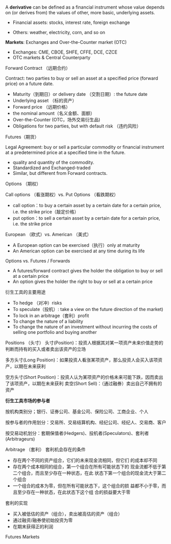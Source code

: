 # 

A **derivative** can be defined as a financial instrument whose value depends on (or derives from) the values of other, more basic, underlying assets.

- Financial assets: stocks, interest rate, foreign exchange

- Others: weather, electricity, corn, and so on

**Markets**: Exchanges and Over-the-Counter market (OTC)

- Exchanges: CME, CBOE, SHFE, CFFE, DCE, CZCE
- OTC markets & Central Counterparty

Forward Contract （远期合约）

Contract: two parties to buy or sell an asset at a specified price (forward price) on a future date.

- Maturity（到期日）or delivery date （交割日期）: the future
    date
- Underlying asset （标的资产）
- Forward price （远期价格）
- the nominal amount（名义金额、面额）
- Over-the-Counter (OTC，场外交易衍生品)
- Obligations for two parties, but with default risk （违约风险）

Futures（期货）

Legal Agreement: buy or sell a particular commodity or financial
instrument at a predetermined price at a specified time in the future.

- quality and quantity of the commodity.
- Standardized and Exchanged-traded
- Similar, but different from Forward contracts.

Options （期权）

Call options （看涨期权）vs. Put Options （看跌期权）

- call option：to buy a certain asset by a certain date for a
    certain price, i.e. the strike price（敲定价格）
- put option：to sell a certain asset by a certain date for a
    certain price, i.e. the strike price

European （欧式）vs. American （美式）

- A European option can be exercised（执行）only at maturity
- An American option can be exercised at any time during its
    life

Options vs. Futures / Forwards

- A futures/forward contract gives the holder the obligation to
    buy or sell at a certain price
- An option gives the holder the right to buy or sell at a certain
    price

衍生工具的主要用途

- To hedge （对冲）risks
- To speculate（投机）: take a view on the future direction of
    the market)
- To lock in an arbitrage（套利）profit
- To change the nature of a liability
- To change the nature of an investment without incurring the
    costs of selling one portfolio and buying another

Positions （头寸）
头寸(Position)：投资人根据其对某一项资产未来价值走势的判断而持有的买入或者卖出该资产的立场

多方头寸(Long Position)：如果投资人看涨某项资产，那么投资人会买入该项资产，以期在未来获利

空方头寸(Short Position)：投资人认为某项资产的价格未来可能下跌，因而卖出了该项资产，以期在未来获利
卖空(Short Sell)：（通过融券）卖出自己不拥有的资产

**衍生工具市场的参与者**

按机构类别分；银行、证券公司、基金公司、保险公司、工商企业、个人

按参与者的作用划分：交易所、交易结算机构、经纪公司、经纪人、交易商、客户

按交易动机划分：套期保值者(Hedgers)、投机者(Speculators)、套利者(Arbitrageurs)

Arbitrage （套利）
套利机会存在的条件

- 存在两个不同的资产组合，它们的未来现金流相同，但它们
    的成本却不同
- 存在两个成本相同的组合，第一个组合在所有可能状态下的
    现金流都不低于第二个组合，而且至少存在一种状态，在此
    状态下第一个组合的现金流大于第二个组合
- 一个组合的成本为零，但在所有可能状态下，这个组合的损
    益都不小于零，而且至少存在一种状态，在此状态下这个组
    合的损益要大于零

套利的实现

- 买入被低估的资产（组合），卖出被高估的资产（组合）
- 通过融资/融券使初始投资为零
- 在期末获得正的利润

Futures Markets

